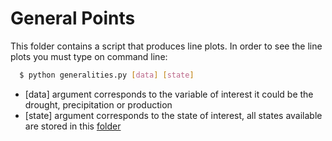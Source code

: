 # General Points

This folder contains a script that produces line plots.
In order to see the line plots you must type on command line:

```sh
  $ python generalities.py [data] [state]
  ```

  - [data] argument corresponds to the variable of interest it could be the drought, precipitation or production
  - [state] argument corresponds to the state of interest, all states available are stored in this [folder][folder]


[folder]: <https://github.com/sergiocastellanos/switch_mexico_data/tree/master/Hydro/Data/Production-Drought-Precipitation>
